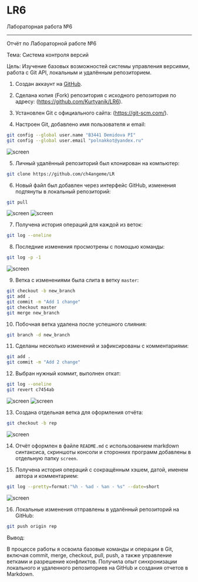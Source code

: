 # LR6
Лабораторная работа №6


---

Отчёт по Лабораторной работе №6 

Тема: Система контроля версий   

Цель: Изучение базовых возможностей системы управления версиями, работа с Git API, локальным и удалённым репозиторием.

 1. Создан аккаунт на [GitHub](https://github.com/).

 2. Сделана копия (Fork) репозитория с исходного репозитория по адресу: (https://github.com/Kurtyanik/LR6).

 3. Установлен Git с официального сайта: (https://git-scm.com/).
  
 4. Настроен Git, добавлено имя пользователя и email:
  ```bash
  git config --global user.name "В3441 Demidova PI"
  git config --global user.email "polnakkot@yandex.ru"
  ```
![screen](screen/12.png)

 5. Личный удалённый репозиторий был клонирован на компьютер:
  ```bash
  git clone https://github.com/ch4angeme/LR
  ```

 6. Новый файл был добавлен через интерфейс GitHub, изменения подтянуты в локальный репозиторий: 
  ```bash
  git pull
  ```
![screen](screen/1.png)
![screen](screen/2.png)

 7. Получена история операций для каждой из веток:
  ```bash
  git log --oneline
  ```

 8. Последние изменения просмотрены с помощью команды:
  ```bash
  git log -p -1
  ```
![screen](screen/3.png)

 9. Ветка с изменениями была слита в ветку `master`:
  ```bash
  git checkout -b new_branch
  git add .
  git commit -m "Add 1 change"
  git checkout master
  git merge new_branch
  ```

 10. Побочная ветка удалена после успешного слияния:
  ```bash
  git branch -d new_branch
  ```

 11. Сделаны несколько изменений и зафиксированы с комментариями:
  ```bash
  git add .
  git commit -m "Add 2 change"
  ```

 12. Выбран нужный коммит, выполнен откат:
  ```bash
  git log --oneline
  git revert c7454ab
  ```
![screen](screen/4.png)
![screen](screen/5.png)

 13. Создана отдельная ветка для оформления отчёта:
  ```bash
  git checkout -b rep
  ```
![screen](screen/6.png)

 14. Отчёт оформлен в файле `README.md` с использованием markdown синтаксиса, cкриншоты консоли и сторонних программ добавлены в отдельную папку `screen`.

 15. Получена история операций с сокращённым хэшем, датой, именем автора и комментарием:
  ```bash
  git log --pretty=format:"%h - %ad - %an - %s" --date=short
  ```
![screen](screen/7.png)

 16. Локальные изменения отправлены в удалённый репозиторий на GitHub:
  ```bash
  git push origin rep
  ```

Вывод:

В процессе работы я освоила базовые команды и операции в Git, включая commit, merge, checkout, pull, push, а также управление ветками и разрешение конфликтов. Получила опыт синхронизации локального и удаленного репозиториев на GitHub и создания отчетов в Markdown.